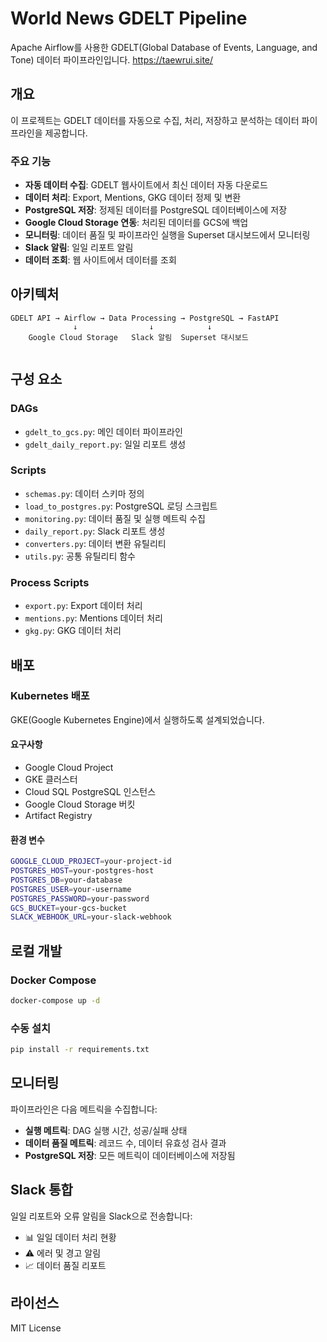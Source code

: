 # World News GDELT Pipeline

Apache Airflow를 사용한 GDELT(Global Database of Events, Language, and Tone) 데이터 파이프라인입니다.
https://taewrui.site/

## 개요

이 프로젝트는 GDELT 데이터를 자동으로 수집, 처리, 저장하고 분석하는 데이터 파이프라인을 제공합니다.

### 주요 기능

- **자동 데이터 수집**: GDELT 웹사이트에서 최신 데이터 자동 다운로드
- **데이터 처리**: Export, Mentions, GKG 데이터 정제 및 변환
- **PostgreSQL 저장**: 정제된 데이터를 PostgreSQL 데이터베이스에 저장
- **Google Cloud Storage 연동**: 처리된 데이터를 GCS에 백업
- **모니터링**: 데이터 품질 및 파이프라인 실행을 Superset 대시보드에서 모니터링
- **Slack 알림**: 일일 리포트 알림
- **데이터 조회**: 웹 사이트에서 데이터를 조회

## 아키텍처

```
GDELT API → Airflow → Data Processing → PostgreSQL → FastAPI
              ↓                ↓            ↓
    Google Cloud Storage   Slack 알림  Superset 대시보드
                                    
```

## 구성 요소

### DAGs
- `gdelt_to_gcs.py`: 메인 데이터 파이프라인
- `gdelt_daily_report.py`: 일일 리포트 생성

### Scripts
- `schemas.py`: 데이터 스키마 정의
- `load_to_postgres.py`: PostgreSQL 로딩 스크립트
- `monitoring.py`: 데이터 품질 및 실행 메트릭 수집
- `daily_report.py`: Slack 리포트 생성
- `converters.py`: 데이터 변환 유틸리티
- `utils.py`: 공통 유틸리티 함수

### Process Scripts
- `export.py`: Export 데이터 처리
- `mentions.py`: Mentions 데이터 처리
- `gkg.py`: GKG 데이터 처리

## 배포

### Kubernetes 배포

GKE(Google Kubernetes Engine)에서 실행하도록 설계되었습니다.

#### 요구사항
- Google Cloud Project
- GKE 클러스터
- Cloud SQL PostgreSQL 인스턴스
- Google Cloud Storage 버킷
- Artifact Registry

#### 환경 변수
```bash
GOOGLE_CLOUD_PROJECT=your-project-id
POSTGRES_HOST=your-postgres-host
POSTGRES_DB=your-database
POSTGRES_USER=your-username
POSTGRES_PASSWORD=your-password
GCS_BUCKET=your-gcs-bucket
SLACK_WEBHOOK_URL=your-slack-webhook
```

## 로컬 개발

### Docker Compose
```bash
docker-compose up -d
```

### 수동 설치
```bash
pip install -r requirements.txt
```

## 모니터링

파이프라인은 다음 메트릭을 수집합니다:

- **실행 메트릭**: DAG 실행 시간, 성공/실패 상태
- **데이터 품질 메트릭**: 레코드 수, 데이터 유효성 검사 결과
- **PostgreSQL 저장**: 모든 메트릭이 데이터베이스에 저장됨

## Slack 통합

일일 리포트와 오류 알림을 Slack으로 전송합니다:

- 📊 일일 데이터 처리 현황
- ⚠️ 에러 및 경고 알림
- 📈 데이터 품질 리포트

## 라이선스

MIT License
